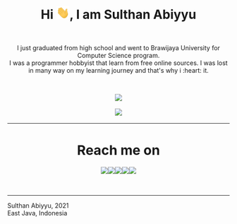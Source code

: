 <p align="center">
 <h1 align="center">
      Hi <img src= "https://raw.githubusercontent.com/KevinPatel04/KevinPatel04/master/Hi.gif" width="30px">, I am Sulthan Abiyyu 
      </h1><br>
<p align="center" width="150px"> I just graduated from high school and went to Brawijaya University for Computer Science program. <br>I was a programmer hobbyist that learn from free online sources. I was lost in many way on my learning journey and that's why i :heart: it. </p><br>

<p align="center"><img src="https://github-readme-stats.vercel.app/api/top-langs/?username=SulthanAbiyyu&layout=compact&hide=TSQL&theme=chartreuse-dark"></p>
<p align="center" ><img src="https://github-readme-stats.vercel.app/api?username=SulthanAbiyyu&count_private=true&show_icons=true&&theme=chartreuse-dark&include_all_commits=true" width="400"></p> 





<hr>
<h1 align="center" style="font-size:30px">Reach me on</h1> <p align="center"><a href="https://sulthanabiyyu.web.app"><img src="https://img.shields.io/badge/-website-3423A6?style=for-the-badge&logo=Google-Chrome&logoColor=white"/></a><a  href="mailto:sabiyyuhakim@gmail.com?"><img src="https://img.shields.io/badge/-Email-D14836?style=for-the-badge&logo=Gmail&logoColor=white"/></a><a  href="https://www.youtube.com/channel/UCqrg8UfzAEuUzPSEr3_o7kw"><img src="https://img.shields.io/badge/-6FStudio-FF5733?style=for-the-badge&logo=youtube&logoColor=white"/></a><a href="https://blendermarket.com/creators/6f-studio"><img src="https://img.shields.io/badge/-6FStudio-FFA116?style=for-the-badge&logo=blender&logoColor=white"/></a><a href="https://6fstudio.gumroad.com/"><img src="https://img.shields.io/badge/-6FStudio-000000?style=for-the-badge&logo=gumroad&logoColor=white"/></a></p>
<br>


---

<p>Sulthan Abiyyu, 2021 <br>East Java, Indonesia</p> 













